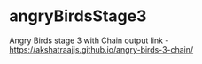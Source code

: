 # angryBirdsStage3
Angry Birds stage 3 with Chain
output link - https://akshatraajjs.github.io/angry-birds-3-chain/
